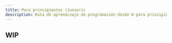 ```yaml
---
title: Para principiantes (Juniors)
description: Ruta de aprendizaje de programación desde 0 para principiantes
---
```


## WIP